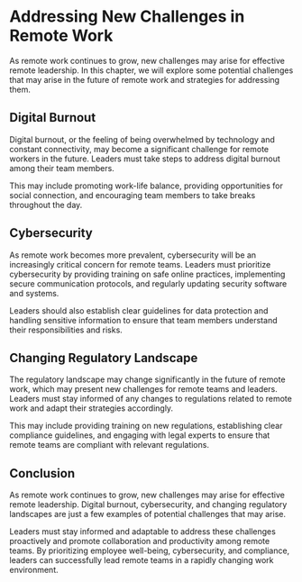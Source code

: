 Addressing New Challenges in Remote Work
======================================================================

As remote work continues to grow, new challenges may arise for effective remote leadership. In this chapter, we will explore some potential challenges that may arise in the future of remote work and strategies for addressing them.

Digital Burnout
---------------

Digital burnout, or the feeling of being overwhelmed by technology and constant connectivity, may become a significant challenge for remote workers in the future. Leaders must take steps to address digital burnout among their team members.

This may include promoting work-life balance, providing opportunities for social connection, and encouraging team members to take breaks throughout the day.

Cybersecurity
-------------

As remote work becomes more prevalent, cybersecurity will be an increasingly critical concern for remote teams. Leaders must prioritize cybersecurity by providing training on safe online practices, implementing secure communication protocols, and regularly updating security software and systems.

Leaders should also establish clear guidelines for data protection and handling sensitive information to ensure that team members understand their responsibilities and risks.

Changing Regulatory Landscape
-----------------------------

The regulatory landscape may change significantly in the future of remote work, which may present new challenges for remote teams and leaders. Leaders must stay informed of any changes to regulations related to remote work and adapt their strategies accordingly.

This may include providing training on new regulations, establishing clear compliance guidelines, and engaging with legal experts to ensure that remote teams are compliant with relevant regulations.

Conclusion
----------

As remote work continues to grow, new challenges may arise for effective remote leadership. Digital burnout, cybersecurity, and changing regulatory landscapes are just a few examples of potential challenges that may arise.

Leaders must stay informed and adaptable to address these challenges proactively and promote collaboration and productivity among remote teams. By prioritizing employee well-being, cybersecurity, and compliance, leaders can successfully lead remote teams in a rapidly changing work environment.
